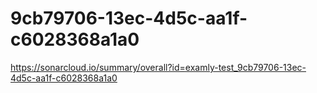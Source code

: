# 9cb79706-13ec-4d5c-aa1f-c6028368a1a0
https://sonarcloud.io/summary/overall?id=examly-test_9cb79706-13ec-4d5c-aa1f-c6028368a1a0
